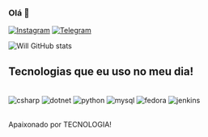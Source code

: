 ### Olá 🤚

[![Instagram](https://img.shields.io/badge/Instagram-E4405F?style=for-the-badge&logo=instagram&logoColor=white)](https://www.instagram.com/wtnguerreiro)
[![Telegram](https://img.shields.io/badge/Telegram-2CA5E0?style=for-the-badge&logo=telegram&logoColor=white)](https://www.linkedin.com/in/willtonguerreiro/)


![Will GitHub stats](https://github-readme-stats.vercel.app/api?username=wiltonguerreiro&show_icons=true&theme=dracula)

## Tecnologias que eu uso no meu dia!


<div style="display: inline_black"><br/>
<img align="center" alt="csharp" src="https://img.shields.io/badge/C%23-239120?style=for-the-badge&logo=c-sharp&logoColor=white" />
<img align="center" alt="dotnet" src="https://img.shields.io/badge/.NET-5C2D91?style=for-the-badge&logo=.net&logoColor=white" />
<img align="center" alt="python" src="https://img.shields.io/badge/Python-3776AB?style=for-the-badge&logo=python&logoColor=white" />
<img align="center" alt="mysql" src="https://img.shields.io/badge/MySQL-005C84?style=for-the-badge&logo=mysql&logoColor=white" />
<img align="center" alt="fedora" src="https://img.shields.io/badge/Red%20Hat-EE0000?style=for-the-badge&logo=redhat&logoColor=white" />
<img align="center" alt="jenkins" src="https://img.shields.io/badge/Jenkins-D24939?style=for-the-badge&logo=Jenkins&logoColor=white" />

</div><br/>

Apaixonado por TECNOLOGIA!


